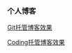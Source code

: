 ### 个人博客

[Git托管博客效果](https://liangfengg.github.io/)

[Coding托管博客效果](https://rwhr98.coding-pages.com)
